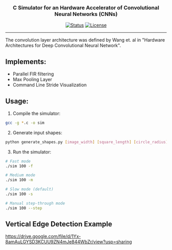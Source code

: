 <h3 align="center">C Simulator for an Hardware Accelerator of Convolutional Neural Networks (CNNs)</h3>

<div align="center">

[![Status](https://img.shields.io/badge/status-active-success.svg)]()
[![License](https://img.shields.io/badge/license-MIT-blue.svg)](/LICENSE)

</div>

---

<p align="left"> The convolution layer architecture was defined by Wang et. al in "Hardware Architectures for Deep Convolutional Neural Network".
    <br> 
</p>

## Implements:
- Parallel FIR filtering 
- Max Pooling Layer
- Command Line Stride Visualization 

## Usage:
1. Compile the simulator:
```bash
gcc -g *.c -o sim
```

2. Generate input shapes:
```bash
python generate_shapes.py [image_width] [square_length] [circle_radius]
```

3. Run the simulator:
```bash
# Fast mode
./sim 100 -f

# Medium mode  
./sim 100 -m

# Slow mode (default)
./sim 100 -s

# Manual step-through mode
./sim 100 --step
``` 
## Vertical Edge Detection Example
https://drive.google.com/file/d/1Yx-8amAuLGYSD3KCUU9ZN4mJe844WbZr/view?usp=sharing 
